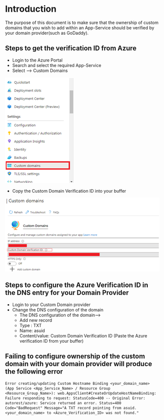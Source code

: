 # Introduction

The purpose of this document is to make sure that the ownership of custom domains that you wish to add within an App-Service should be verified by your domain provider(such as GoDaddy).

## Steps to get the verification ID from Azure
- Login to the Azure Portal
- Search and select the required App-Service
- Select --> Custom Domains

![custom_domain](images/custom_domain.png)
- Copy the Custom Domain Verification ID into your buffer

![azure_verification_id](images/verification_id.png)

## Steps to configure the Azure Verification ID in the DNS entry for your Domain Provider
- Login to your Custom Domain provider
- Change the DNS configuration of the domain
    - The DNS configuration of the domain-->
    - Add new record
    - Type : TXT
    - Name: asuid
    - Content/value: Custom Domain Verification ID (Paste the Azure verification ID from your buffer)

## Failing to configure ownership of the custom domain with your domain provider will produce the following error

```
Error creating/updating Custom Hostname Binding <your_domain_name> (App Service <App_Service_Name> / Resource Group <Resource_Group_Name>): web.AppsClient#CreateOrUpdateHostNameBinding: Failure responding to request: StatusCode=400 -- Original Error: autorest/azure: Service returned an error. Status=400 Code="BadRequest" Message="A TXT record pointing from asuid.<your_domain_name> to <Azure_Verification_ID> was not found." 
```
